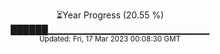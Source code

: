<p align="center">
⏳Year Progress (20.55 %) <br>
██████▁▁▁▁▁▁▁▁▁▁▁▁▁▁▁▁▁▁▁▁▁▁▁▁ <br>
<sub>Updated: Fri, 17 Mar 2023 00:08:30 GMT</sub>
</p>

